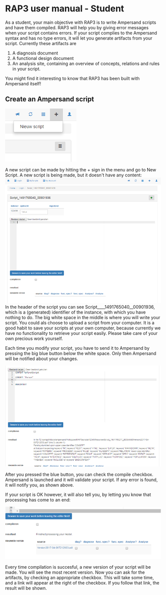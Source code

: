 # RAP3 user manual - Student

As a student, your main objective with RAP3 is to write Ampersand scripts and have them compiled. RAP3 will help you by giving error messages when your script contains errors. If your script complies to the Ampersand syntax and has no type errors, it will let you generate artifacts from your script. Currently these artifacts are

1. A diagnosis document
2. A functional design document
3. An analysis site, containing an overview of concepts, relations and rules in your script. 

You might find it interesting to know that RAP3 has been built with Ampersand itself!

## Create an Ampersand script

![](/assets/menuNieuwScript.png)

A new script can be made by hitting the + sign in the menu and go to New Script. A new script is being made, but it doesn't have any content:![](/assets/NieuwScript.png)In the header of the script you can see Script\__\__1491765040\_\_00901936, which is a \(generated\) identifier of the instance, with which you have nothing to do. The big white space in the middle is where you will write your script. You could als choose to upload a script from your computer. It is a good habit to save your scripts at your own computer, because currently we have no functionality to retrieve your script easily. Please take care of your own precious work yourself.

Each time you modify your script, you have to send it to Ampersand by pressing the big blue button below the white space. Only then Ampersand will be notified about your changes.

![](/assets/parseError.png)

After you pressed the blue button, you can check the compile checkbox. Ampersand is launched and it will validate your script. If any error is found, it will notify you, as shown above.

If your script is OK however, it will also tell you, by letting you know that processing has come to an end:

![](/assets/CompilationOK.png)

Every time compilation is succesful, a new version of your script will be made. You will see the most recent version. Now you can ask for the artifacts, by checking an appropriate checkbox. This will take some time, and a link will appear at the right of the checkbox. If you follow that link, the result will be shown.

